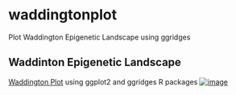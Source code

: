 # waddingtonplot
Plot Waddington Epigenetic Landscape using ggridges
## Waddinton Epigenetic Landscape 
[Waddington Plot](https://github.com/zzwch/waddingtonplot) using ggplot2 and ggridges R packages
[![image](https://raw.githubusercontent.com/lizc07/myScripts/master/images/waddington.toy.png)](https://github.com/zzwch/waddingtonplot)
